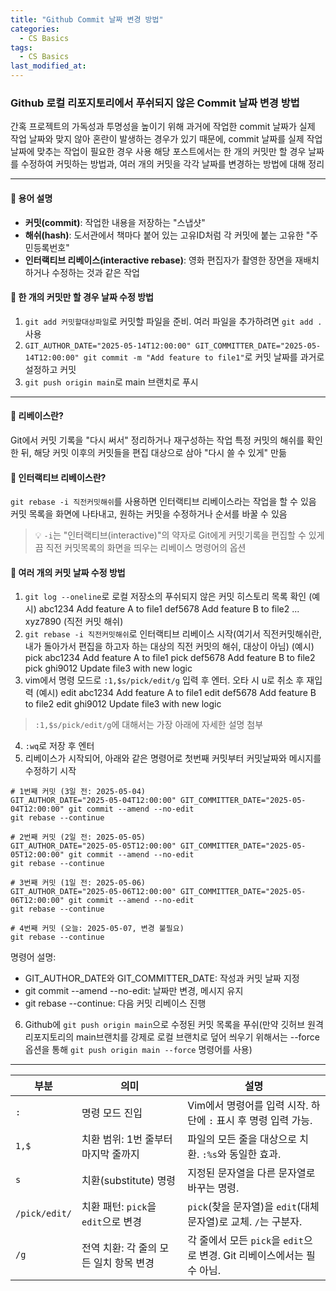 ```yaml
---
title: "Github Commit 날짜 변경 방법"
categories:
  - CS Basics
tags:
  - CS Basics
last_modified_at: 
---
```



### Github 로컬 리포지토리에서 푸쉬되지 않은 Commit 날짜 변경 방법

간혹 프로젝트의 가독성과 투명성을 높이기 위해 과거에 작업한 commit 날짜가 실제 작업 날짜와 맞지 않아 혼란이 발생하는 경우가 있기 때문에, commit 날짜를 실제 작업 날짜에 맞추는 작업이 필요한 경우 사용
해당 포스트에서는 한 개의 커밋만 할 경우 날짜를 수정하여 커밋하는 방법과, 여러 개의 커밋을 각각 날짜를 변경하는 방법에 대해 정리 

---

#### 📌 용어 설명
- **커밋(commit)**: 작업한 내용을 저장하는 "스냅샷" 
- **해쉬(hash)**: 도서관에서 책마다 붙어 있는 고유ID처럼 각 커밋에 붙는 고유한 "주민등록번호"
- **인터랙티브 리베이스(interactive rebase)**: 영화 편집자가 촬영한 장면을 재배치하거나 수정하는 것과 같은 작업

#### 📌 한 개의 커밋만 할 경우 날짜 수정 방법
1. `git add 커밋할대상파일`로 커밋할 파일을 준비. 여러 파일을 추가하려면 `git add .` 사용
2. `GIT_AUTHOR_DATE="2025-05-14T12:00:00" GIT_COMMITTER_DATE="2025-05-14T12:00:00" git commit -m "Add feature to file1"`로 커밋 날짜를 과거로 설정하고 커밋
3. `git push origin main`로 main 브랜치로 푸시

---

#### 📌 리베이스란?
Git에서 커밋 기록을 "다시 써서" 정리하거나 재구성하는 작업
특정 커밋의 해쉬를 확인한 뒤, 해당 커밋 이후의 커밋들을 편집 대상으로 삼아 "다시 쓸 수 있게" 만듦

#### 📌 인터랙티브 리베이스란?
`git rebase -i 직전커밋해쉬`를 사용하면 인터랙티브 리베이스라는 작업을 할 수 있음
커밋 목록을 화면에 나타내고, 원하는 커밋을 수정하거나 순서를 바꿀 수 있음

> 💡 `-i`는 "인터랙티브(interactive)"의 약자로 Git에게 커밋기록을 편집할 수 있게끔 직전 커밋목록의 화면을 띄우는 리베이스 명령어의 옵션

#### 📌 여러 개의 커밋 날짜 수정 방법
1. `git log --oneline`로 로컬 저장소의 푸쉬되지 않은 커밋 히스토리 목록 확인
(예시)
abc1234 Add feature A to file1
def5678 Add feature B to file2
...
xyz7890 (직전 커밋 해쉬)
2. `git rebase -i 직전커밋해쉬`로 인터랙티브 리베이스 시작(여기서 직전커밋해쉬란, 내가 돌아가서 편집을 하고자 하는 대상의 직전 커밋의 해쉬, 대상이 아님)
(예시)
pick abc1234 Add feature A to file1
pick def5678 Add feature B to file2
pick ghi9012 Update file3 with new logic
3. vim에서 명령 모드로 `:1,$s/pick/edit/g` 입력 후 엔터. 오타 시 u로 취소 후 재입력
(예시)
edit abc1234 Add feature A to file1
edit def5678 Add feature B to file2
edit ghi9012 Update file3 with new logic
> `:1,$s/pick/edit/g`에 대해서는 가장 아래에 자세한 설명 첨부
4. `:wq`로 저장 후 엔터
5. 리베이스가 시작되어, 아래와 같은 명령어로 첫번째 커밋부터 커밋날짜와 메시지를 수정하기 시작
```shell
# 1번째 커밋 (3일 전: 2025-05-04)
GIT_AUTHOR_DATE="2025-05-04T12:00:00" GIT_COMMITTER_DATE="2025-05-04T12:00:00" git commit --amend --no-edit
git rebase --continue

# 2번째 커밋 (2일 전: 2025-05-05)
GIT_AUTHOR_DATE="2025-05-05T12:00:00" GIT_COMMITTER_DATE="2025-05-05T12:00:00" git commit --amend --no-edit
git rebase --continue

# 3번째 커밋 (1일 전: 2025-05-06)
GIT_AUTHOR_DATE="2025-05-06T12:00:00" GIT_COMMITTER_DATE="2025-05-06T12:00:00" git commit --amend --no-edit
git rebase --continue

# 4번째 커밋 (오늘: 2025-05-07, 변경 불필요)
git rebase --continue
```
명령어 설명:
- GIT_AUTHOR_DATE와 GIT_COMMITTER_DATE: 작성과 커밋 날짜 지정
- git commit --amend --no-edit: 날짜만 변경, 메시지 유지
- git rebase --continue: 다음 커밋 리베이스 진행
6. Github에 `git push origin main`으로 수정된 커밋 목록을 푸쉬(만약 깃허브 원격 리포지토리의 main브랜치를 강제로 로컬 브랜치로 덮어 씌우기 위해서는 --force옵션을 통해 `git push origin main --force` 명령어를 사용)

---

| **부분**       | **의미**                                      | **설명**                                                                 |
|----------------|----------------------------------------------|-------------------------------------------------------------------------|
| `:`           | 명령 모드 진입                                | Vim에서 명령어를 입력 시작. 하단에 `:` 표시 후 명령 입력 가능.              |
| `1,$`         | 치환 범위: 1번 줄부터 마지막 줄까지          | 파일의 모든 줄을 대상으로 치환. `:%s`와 동일한 효과.                      |
| `s`           | 치환(substitute) 명령                        | 지정된 문자열을 다른 문자열로 바꾸는 명령.                                |
| `/pick/edit/` | 치환 패턴: `pick`을 `edit`으로 변경          | `pick`(찾을 문자열)을 `edit`(대체 문자열)로 교체. `/`는 구분자.           |
| `/g`          | 전역 치환: 각 줄의 모든 일치 항목 변경       | 각 줄에서 모든 `pick`을 `edit`으로 변경. Git 리베이스에서는 필수 아님.     |